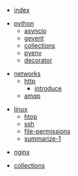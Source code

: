 * [index](/)

<!-- Python部分 -->

* [python](python/)
	* [asyncio](python/asyncio)
	* [gevent](python/gevent)
	* [collections](python/collections)
	* [pyenv](python/pyenv)
	* [decorator](python/decorator)

<!-- 计算机网络部分 -->

* [networks](networks/)
	* [http](networks/http/)
		* [introduce](networks/http/introduce)
	* [amqp](networks/amqp)


<!-- Linux部分 -->

* [linux](linux/)
	* [htop](linux/htop)
	* [ssh](linux/ssh)
	* [file-permissions](linux/file-permissions)
	* [summarize-1](linux/summarize_1)

<!-- nginx部分 -->
* [nginx](nginx/)


<!-- 资料整理 -->
* [collections](collections)
